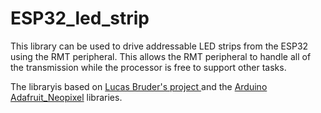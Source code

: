 # ESP32_led_strip
This library can be used to drive addressable LED strips from the ESP32 using the RMT peripheral. This allows the RMT peripheral to handle all of the transmission while the processor is free to support other tasks.

The libraryis based on [Lucas Bruder's project ](https://github.com/Lucas-Bruder/ESP32_LED_STRIP) and the [Arduino Adafruit_Neopixel](https://github.com/adafruit/Adafruit_NeoPixel) libraries.
